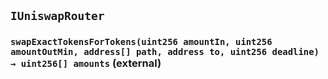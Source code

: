 ## `IUniswapRouter`






### `swapExactTokensForTokens(uint256 amountIn, uint256 amountOutMin, address[] path, address to, uint256 deadline) → uint256[] amounts` (external)






